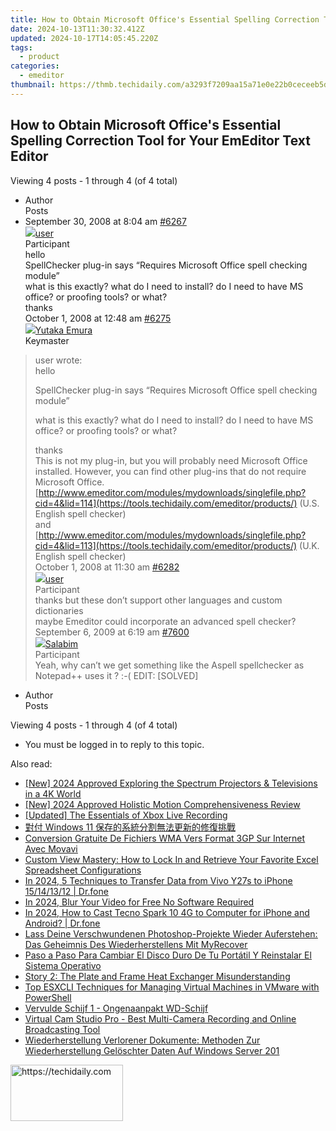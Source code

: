 ```yaml
---
title: How to Obtain Microsoft Office's Essential Spelling Correction Tool for Your EmEditor Text Editor
date: 2024-10-13T11:30:32.412Z
updated: 2024-10-17T14:05:45.220Z
tags:
  - product
categories:
  - emeditor
thumbnail: https://thmb.techidaily.com/a3293f7209aa15a71e0e22b0ceceeb5d43595d799fa4a5a92be66390c4a5c2d5.jpg
---
```


## How to Obtain Microsoft Office's Essential Spelling Correction Tool for Your EmEditor Text Editor

Viewing 4 posts - 1 through 4 (of 4 total)

* Author  
Posts
* September 30, 2008 at 8:04 am [#6267](https://tools.techidaily.com/emeditor/products/)  
[![](https://secure.gravatar.com/avatar/1900479d3983c44c0bc5f8d9d32d55c2?s=80&d=identicon&r=g)user](https://www.emeditor.com/forums/users/user/ "View user's profile")  
Participant  
hello  
 SpellChecker plug-in says “Requires Microsoft Office spell checking module”  
 what is this exactly? what do I need to install? do I need to have MS office? or proofing tools? or what?  
 thanks  
October 1, 2008 at 12:48 am [#6275](https://tools.techidaily.com/emeditor/products/)  
[![](https://secure.gravatar.com/avatar/a0a6377144ed3636f985d87303f65ed2?s=80&d=identicon&r=g)Yutaka Emura](https://www.emeditor.com/forums/users/yemura/ "View Yutaka Emura's profile")  
Keymaster  
> user wrote:  
> hello  
>  
> SpellChecker plug-in says “Requires Microsoft Office spell checking module”  
>  
> what is this exactly? what do I need to install? do I need to have MS office? or proofing tools? or what?  
>  
> thanks  
 This is not my plug-in, but you will probably need Microsoft Office installed. However, you can find other plug-ins that do not require Microsoft Office.  
[http://www.emeditor.com/modules/mydownloads/singlefile.php?cid=4&lid=114](https://tools.techidaily.com/emeditor/products/) (U.S. English spell checker)  
 and  
[http://www.emeditor.com/modules/mydownloads/singlefile.php?cid=4&lid=113](https://tools.techidaily.com/emeditor/products/) (U.K. English spell checker)  
October 1, 2008 at 11:30 am [#6282](https://tools.techidaily.com/emeditor/products/)  
[![](https://secure.gravatar.com/avatar/1900479d3983c44c0bc5f8d9d32d55c2?s=80&d=identicon&r=g)user](https://www.emeditor.com/forums/users/user/ "View user's profile")  
Participant  
thanks but these don’t support other languages and custom dictionaries  
 maybe Emeditor could incorporate an advanced spell checker?  
September 6, 2009 at 6:19 am [#7600](https://tools.techidaily.com/emeditor/products/)  
[![](https://secure.gravatar.com/avatar/7a9c33fc00b4d07481597552ff8a5701?s=80&d=identicon&r=g)Salabim](https://www.emeditor.com/forums/users/Salabim/ "View Salabim's profile")  
Participant  
Yeah, why can’t we get something like the Aspell spellchecker as Notepad++ uses it ? :-(
 EDIT: \[SOLVED\]
* Author  
Posts

Viewing 4 posts - 1 through 4 (of 4 total)

* You must be logged in to reply to this topic.

<ins class="adsbygoogle"
     style="display:block"
     data-ad-format="autorelaxed"
     data-ad-client="ca-pub-7571918770474297"
     data-ad-slot="1223367746"></ins>

<ins class="adsbygoogle"
     style="display:block"
     data-ad-client="ca-pub-7571918770474297"
     data-ad-slot="8358498916"
     data-ad-format="auto"
     data-full-width-responsive="true"></ins>

<span class="atpl-alsoreadstyle">Also read:</span>
<div><ul>
<li><a href="https://fox-direct.techidaily.com/new-2024-approved-exploring-the-spectrum-projectors-and-televisions-in-a-4k-world/"><u>[New] 2024 Approved Exploring the Spectrum Projectors & Televisions in a 4K World</u></a></li>
<li><a href="https://fox-access.techidaily.com/new-2024-approved-holistic-motion-comprehensiveness-review/"><u>[New] 2024 Approved Holistic Motion Comprehensiveness Review</u></a></li>
<li><a href="https://remote-screen-capture.techidaily.com/updated-the-essentials-of-xbox-live-recording/"><u>[Updated] The Essentials of Xbox Live Recording</u></a></li>
<li><a href="https://win-bits.techidaily.com/1728478348062-windows-11/"><u>對付 Windows 11 保存的系統分割無法更新的修復挑戰</u></a></li>
<li><a href="https://win-solutions.techidaily.com/conversion-gratuite-de-fichiers-wma-vers-format-3gp-sur-internet-avec-movavi/"><u>Conversion Gratuite De Fichiers WMA Vers Format 3GP Sur Internet Avec Movavi</u></a></li>
<li><a href="https://win-howtos.techidaily.com/custom-view-mastery-how-to-lock-in-and-retrieve-your-favorite-excel-spreadsheet-configurations/"><u>Custom View Mastery: How to Lock In and Retrieve Your Favorite Excel Spreadsheet Configurations</u></a></li>
<li><a href="https://android-transfer.techidaily.com/in-2024-5-techniques-to-transfer-data-from-vivo-y27s-to-iphone-15141312-drfone-by-drfone-transfer-from-android-transfer-from-android/"><u>In 2024, 5 Techniques to Transfer Data from Vivo Y27s to iPhone 15/14/13/12 | Dr.fone</u></a></li>
<li><a href="https://smart-video-creator.techidaily.com/in-2024-blur-your-video-for-free-no-software-required/"><u>In 2024, Blur Your Video for Free No Software Required</u></a></li>
<li><a href="https://screen-mirror.techidaily.com/in-2024-how-to-cast-tecno-spark-10-4g-to-computer-for-iphone-and-android-drfone-by-drfone-android/"><u>In 2024, How to Cast Tecno Spark 10 4G to Computer for iPhone and Android? | Dr.fone</u></a></li>
<li><a href="https://win-bits.techidaily.com/lass-deine-verschwundenen-photoshop-projekte-wieder-auferstehen-das-geheimnis-des-wiederherstellens-mit-myrecover/"><u>Lass Deine Verschwundenen Photoshop-Projekte Wieder Auferstehen: Das Geheimnis Des Wiederherstellens Mit MyRecover</u></a></li>
<li><a href="https://win-bits.techidaily.com/paso-a-paso-para-cambiar-el-disco-duro-de-tu-portatil-y-reinstalar-el-sistema-operativo/"><u>Paso a Paso Para Cambiar El Disco Duro De Tu Portátil Y Reinstalar El Sistema Operativo</u></a></li>
<li><a href="https://win-bits.techidaily.com/story-2-the-plate-and-frame-heat-exchanger-misunderstanding/"><u>Story 2: The Plate and Frame Heat Exchanger Misunderstanding</u></a></li>
<li><a href="https://win-bits.techidaily.com/top-esxcli-techniques-for-managing-virtual-machines-in-vmware-with-powershell/"><u>Top ESXCLI Techniques for Managing Virtual Machines in VMware with PowerShell</u></a></li>
<li><a href="https://win-bits.techidaily.com/vervulde-schijf-1-ongenaanpakt-wd-schijf/"><u>Vervulde Schijf 1 - Ongenaanpakt WD-Schijf</u></a></li>
<li><a href="https://some-guidance.techidaily.com/virtual-cam-studio-pro-best-multi-camera-recording-and-online-broadcasting-tool/"><u>Virtual Cam Studio Pro - Best Multi-Camera Recording and Online Broadcasting Tool</u></a></li>
<li><a href="https://win-bits.techidaily.com/wiederherstellung-verlorener-dokumente-methoden-zur-wiederherstellung-geloschter-daten-auf-windows-server-201/"><u>Wiederherstellung Verlorener Dokumente: Methoden Zur Wiederherstellung Gelöschter Daten Auf Windows Server 201</u></a></li>
</ul></div>

<!-- affiliate ads begin -->
<a href="https://aligracehair.sjv.io/c/5597632/2135367/19272" target="_top" id="2135367">
  <img src="//a.impactradius-go.com/display-ad/19272-2135367" border="0" alt="https://techidaily.com" width="180" height="90"/>
</a>
<img height="0" width="0" src="https://aligracehair.sjv.io/i/5597632/2135367/19272" style="position:absolute;visibility:hidden;" border="0" />
<!-- affiliate ads end -->

